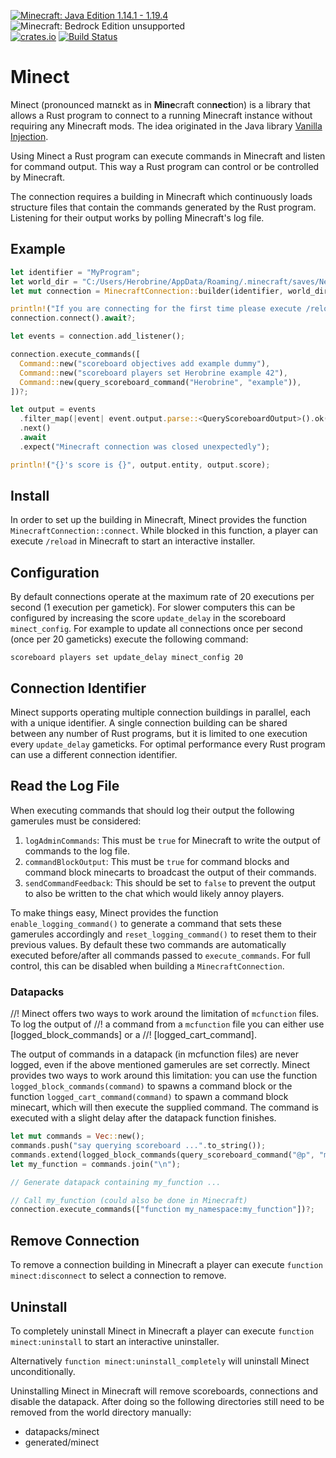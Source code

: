 [![Minecraft: Java Edition 1.14.1 - 1.19.4](https://img.shields.io/badge/Minecraft%3A%20Java%20Edition-1.14.1%20--%201.19.4-informational)](https://www.minecraft.net/store/minecraft-java-edition)
![Minecraft: Bedrock Edition unsupported](https://img.shields.io/badge/Minecraft%3A%20Bedrock%20Edition-unsupported-critical)\
[![crates.io](https://img.shields.io/crates/v/minect)](https://crates.io/crates/minect)
[![Build Status](https://img.shields.io/github/actions/workflow/status/vanilla-technologies/minect/ci.yml?branch=main)](https://github.com/vanilla-technologies/minect/actions/workflows/ci.yml)

# Minect

Minect (pronounced maɪnɛkt as in **Mine**craft con**nect**ion) is a library that allows a Rust program to connect to a running Minecraft instance without requiring any Minecraft mods. The idea originated in the Java library [Vanilla Injection](https://github.com/Energyxxer/Vanilla-Injection).

Using Minect a Rust program can execute commands in Minecraft and listen for command output. This way a Rust program can control or be controlled by Minecraft.

The connection requires a building in Minecraft which continuously loads structure files that contain the commands generated by the Rust program. Listening for their output works by polling Minecraft's log file.

## Example

```rust
let identifier = "MyProgram";
let world_dir = "C:/Users/Herobrine/AppData/Roaming/.minecraft/saves/New World";
let mut connection = MinecraftConnection::builder(identifier, world_dir).build();

println!("If you are connecting for the first time please execute /reload in Minecraft.");
connection.connect().await?;

let events = connection.add_listener();

connection.execute_commands([
  Command::new("scoreboard objectives add example dummy"),
  Command::new("scoreboard players set Herobrine example 42"),
  Command::new(query_scoreboard_command("Herobrine", "example")),
])?;

let output = events
  .filter_map(|event| event.output.parse::<QueryScoreboardOutput>().ok())
  .next()
  .await
  .expect("Minecraft connection was closed unexpectedly");

println!("{}'s score is {}", output.entity, output.score);
```

## Install

In order to set up the building in Minecraft, Minect provides the function `MinecraftConnection::connect`. While blocked in this function, a player can execute `/reload` in Minecraft to start an interactive installer.

## Configuration

By default connections operate at the maximum rate of 20 executions per second (1 execution per gametick). For slower computers this can be configured by increasing the score `update_delay` in the scoreboard `minect_config`. For example to update all connections once per second (once per 20 gameticks) execute the following command:

```mcfunction
scoreboard players set update_delay minect_config 20
```

## Connection Identifier

Minect supports operating multiple connection buildings in parallel, each with a unique identifier. A single connection building can be shared between any number of Rust programs, but it is limited to one execution every `update_delay` gameticks. For optimal performance every Rust program can use a different connection identifier.

## Read the Log File

When executing commands that should log their output the following gamerules must be considered:
1. `logAdminCommands`: This must be `true` for Minecraft to write the output of commands to the log file.
2. `commandBlockOutput`: This must be `true` for command blocks and command block minecarts to broadcast the output of their commands.
3. `sendCommandFeedback`: This should be set to `false` to prevent the output to also be written to the chat which would likely annoy players.

To make things easy, Minect provides the function `enable_logging_command()` to generate a command that sets these gamerules accordingly and `reset_logging_command()` to reset them to their previous values. By default these two commands are automatically executed before/after all commands passed to `execute_commands`. For full control, this can be disabled when building a `MinecraftConnection`.

### Datapacks

//! Minect offers two ways to work around the limitation of `mcfunction` files. To log the output of
//! a command from a `mcfunction` file you can either use [logged_block_commands] or a
//! [logged_cart_command].

The output of commands in a datapack (in mcfunction files) are never logged, even if the above mentioned gamerules are set correctly. Minect provides two ways to work around this limitation: you can use the function `logged_block_commands(command)` to spawns a command block or the function `logged_cart_command(command)` to spawn a command block minecart, which will then execute the supplied command. The command is executed with a slight delay after the datapack function finishes.

```rust
let mut commands = Vec::new();
commands.push("say querying scoreboard ...".to_string());
commands.extend(logged_block_commands(query_scoreboard_command("@p", "my_scoreboard")));
let my_function = commands.join("\n");

// Generate datapack containing my_function ...

// Call my_function (could also be done in Minecraft)
connection.execute_commands(["function my_namespace:my_function"])?;
```

## Remove Connection

To remove a connection building in Minecraft a player can execute `function minect:disconnect` to select a connection to remove.

## Uninstall

To completely uninstall Minect in Minecraft a player can execute `function minect:uninstall` to start an interactive uninstaller.

Alternatively `function minect:uninstall_completely` will uninstall Minect unconditionally.

Uninstalling Minect in Minecraft will remove scoreboards, connections and disable the datapack. After doing so the following directories still need to be removed from the world directory manually:
* datapacks/minect
* generated/minect
